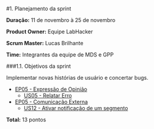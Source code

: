 #1. Planejamento da sprint

**Duração:** 11 de novembro à 25 de novembro

**Product Owner:** Equipe LabHacker

**Scrum Master:** Lucas Brilhante 

**Time:** Integrantes da equipe de MDS e GPP

###1.1. Objetivos da sprint

<p align="justify">Implementar novas histórias de usuário e concertar bugs.</p>

* [EP05 - Expressão de Opinião](https://github.com/fga-gpp-mds/2016.2-WikiLegis/issues/35)
   * [US05 - Relatar Erro](https://github.com/fga-gpp-mds/2016.2-WikiLegis/issues/42)
* [EP05 - Comunicação Externa](https://github.com/fga-gpp-mds/2016.2-WikiLegis/issues/34)
   * [US12 - Ativar notificação de um segmento](https://github.com/fga-gpp-mds/2016.2-WikiLegis/issues/39)

**Total:** 13 pontos